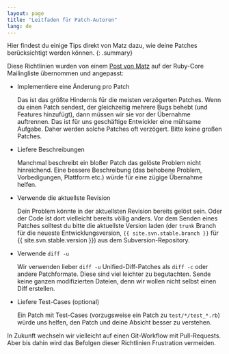 ```yaml
---
layout: page
title: "Leitfaden für Patch-Autoren"
lang: de
---
```


Hier findest du einige Tips direkt von Matz dazu, wie deine Patches berücksichtigt werden können.
{: .summary}

Diese Richtlinien wurden von einem [Post von Matz][ruby-core-post]
auf der Ruby-Core Mailingliste übernommen und angepasst:

* Implementiere eine Änderung pro Patch

  Das ist das größte Hindernis für die meisten verzögerten Patches.
  Wenn du einen Patch sendest, der gleichzeitig mehrere Bugs behebt
  (und Features hinzufügt), dann müssen wir sie vor der Übernahme auftrennen.
  Das ist für uns geschäftige Entwickler eine mühsame Aufgabe.
  Daher werden solche Patches oft verzögert. Bitte keine großen Patches.

* Liefere Beschreibungen

  Manchmal beschreibt ein bloßer Patch das gelöste Problem nicht hinreichend.
  Eine bessere Beschreibung (das behobene Problem, Vorbedigungen, Plattform
  etc.) würde für eine zügige Übernahme helfen.

* Verwende die aktuellste Revision

  Dein Problem könnte in der aktuellsten Revision bereits gelöst sein.
  Oder der Code ist dort vielleicht bereits völlig anders.
  Vor dem Senden eines Patches solltest du bitte die aktuellste Version laden
  (der `trunk` Branch für die neueste Entwicklungsversion,
  `{{ site.svn.stable.branch }}` für {{ site.svn.stable.version }}) aus dem Subversion-Repository.

* Verwende `diff -u`

  Wir verwenden lieber `diff -u` Unified-Diff-Patches als `diff -c` oder
  andere Patchformate. Diese sind viel leichter zu begutachten.
  Sende keine ganzen modifizierten Dateien, denn wir wollen nicht selbst einen
  Diff erstellen.

* Liefere Test-Cases (optional)

  Ein Patch mit Test-Cases (vorzugsweise ein Patch zu `test/*/test_*.rb`)
  würde uns helfen, den Patch und deine Absicht besser zu verstehen.

In Zukunft wechseln wir vielleicht auf einen Git-Workflow mit Pull-Requests.
Aber bis dahin wird das Befolgen dieser Richtlinien Frustration vermeiden.

[ruby-core-post]: http://blade.nagaokaut.ac.jp/cgi-bin/scat.rb/ruby/ruby-core/25139
